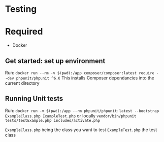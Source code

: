 # Testing

# Required
* Docker

## Get started: set up environment
Run: `docker run --rm -v $(pwd):/app composer/composer:latest require --dev phpunit/phpunit ^6.0`
This installs Composer dependancies into the current directory

## Running Unit tests
Run: `docker run -v $(pwd):/app --rm phpunit/phpunit:latest --bootstrap ExampleClass.php ExampleTest.php`
or
locally
`vendor/bin/phpunit tests/testExample.php includes/activate.php`

`ExampleClass.php` being the class you want to test
`ExampleTest.php` the test class
